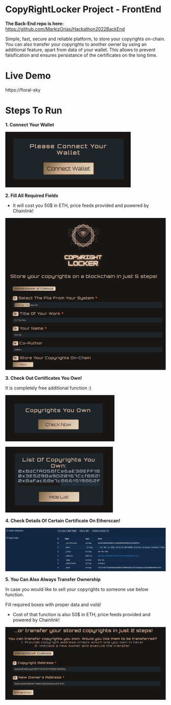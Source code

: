 
# CopyRightLocker Project - FrontEnd

**The Back-End repo is here:** https://github.com/MarkizOrias/Hackathon2022BackEnd

Simple, fast, secure and reliable platform, to store your copyrights on-chain. You can also transfer your copyrights to another owner by using an additional feature, apart from data of your wallet. This allows to prevent falsification and ensures persistance of the certificates on the long time.

# Live Demo

https://floral-sky

# Steps To Run

**1. Connect Your Wallet**

![Alt text](.\readme_images\Connect.PNG?raw=true "Connect")

**2. Fill All Required Fields**

* It will cost you 50$ in ETH, price feeds provided and powered by Chainlink!

![Alt text](.\readme_images\Fill.PNG?raw=true "Fill")

**3. Check Out Certificates You Own!**

It is completely free additional function :)

![Alt text](.\readme_images\Copy.PNG?raw=true "Copy")

![Alt text](.\readme_images\List.PNG?raw=true "List")

**4. Check Details Of Certain Certificate On Etherscan!**

![Alt text](.\readme_images\Ether.PNG?raw=true "Ether")

**5. You Can Also Always Transfer Ownership**

In case you would like to sell your copyrights to someone use below function.

Fill required boxes with proper data and voilà!

* Cost of that function is also 50$ in ETH, price feeds provided and powered by Chainlink!

![Alt text](.\readme_images\Transfer.PNG?raw=true "Transfer")
